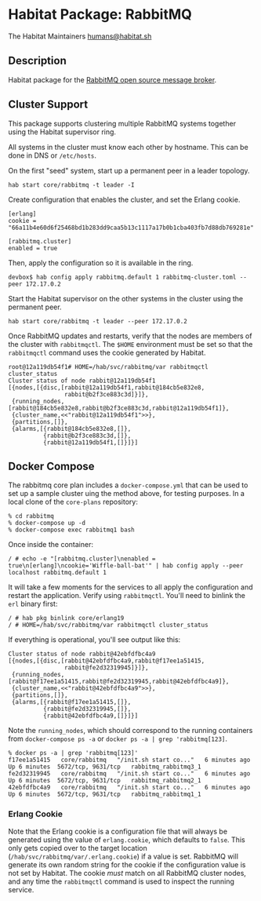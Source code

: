 # Habitat Package: RabbitMQ

The Habitat Maintainers <humans@habitat.sh>

## Description

Habitat package for the [RabbitMQ open source message broker](https://www.rabbitmq.com/).

## Cluster Support

This package supports clustering multiple RabbitMQ systems together using the Habitat supervisor ring.

All systems in the cluster must know each other by hostname. This can be done in DNS or `/etc/hosts`.

On the first "seed" system, start up a permanent peer in a leader topology.

```
hab start core/rabbitmq -t leader -I
```

Create configuration that enables the cluster, and set the Erlang cookie.

```
[erlang]
cookie = "66a11b4e60d6f25468bd1b283dd9caa5b13c1117a17b0b1cba403fb7d88db769281e"

[rabbitmq.cluster]
enabled = true
```

Then, apply the configuration so it is available in the ring.


```
devbox$ hab config apply rabbitmq.default 1 rabbitmq-cluster.toml --peer 172.17.0.2
```

Start the Habitat supervisor on the other systems in the cluster using the permanent peer.

```
hab start core/rabbitmq -t leader --peer 172.17.0.2
```

Once RabbitMQ updates and restarts, verify that the nodes are members of the cluster with `rabbitmqctl`. The `$HOME` environment must be set so that the `rabbitmqctl` command uses the cookie generated by Habitat.

```
root@12a119db54f1# HOME=/hab/svc/rabbitmq/var rabbitmqctl cluster_status
Cluster status of node rabbit@12a119db54f1
[{nodes,[{disc,[rabbit@12a119db54f1,rabbit@184cb5e832e8,
                rabbit@b2f3ce883c3d]}]},
 {running_nodes,[rabbit@184cb5e832e8,rabbit@b2f3ce883c3d,rabbit@12a119db54f1]},
 {cluster_name,<<"rabbit@12a119db54f1">>},
 {partitions,[]},
 {alarms,[{rabbit@184cb5e832e8,[]},
          {rabbit@b2f3ce883c3d,[]},
          {rabbit@12a119db54f1,[]}]}]
```

## Docker Compose

The rabbitmq core plan includes a `docker-compose.yml` that can be used to set up a sample cluster uing the method above, for testing purposes. In a local clone of the `core-plans` repository:

```
% cd rabbitmq
% docker-compose up -d
% docker-compose exec rabbitmq1 bash
```

Once inside the container:

```
/ # echo -e "[rabbitmq.cluster]\nenabled = true\n[erlang]\ncookie='Wiffle-ball-bat'" | hab config apply --peer localhost rabbitmq.default 1
```

It will take a few moments for the services to all apply the configuration and restart the application. Verify using `rabbitmqctl`. You'll need to binlink the `erl` binary first:

```
/ # hab pkg binlink core/erlang19
/ # HOME=/hab/svc/rabbitmq/var rabbitmqctl cluster_status
```

If everything is operational, you'll see output like this:

```
Cluster status of node rabbit@42ebfdfbc4a9
[{nodes,[{disc,[rabbit@42ebfdfbc4a9,rabbit@f17ee1a51415,
                rabbit@fe2d32319945]}]},
 {running_nodes,[rabbit@f17ee1a51415,rabbit@fe2d32319945,rabbit@42ebfdfbc4a9]},
 {cluster_name,<<"rabbit@42ebfdfbc4a9">>},
 {partitions,[]},
 {alarms,[{rabbit@f17ee1a51415,[]},
          {rabbit@fe2d32319945,[]},
          {rabbit@42ebfdfbc4a9,[]}]}]
```

Note the `running_nodes`, which should correspond to the running containers from `docker-compose ps -a` or `docker ps -a | grep 'rabbitmq[123]`.

```
% docker ps -a | grep 'rabbitmq[123]'
f17ee1a51415   core/rabbitmq   "/init.sh start co..."   6 minutes ago   Up 6 minutes  5672/tcp, 9631/tcp   rabbitmq_rabbitmq3_1
fe2d32319945   core/rabbitmq   "/init.sh start co..."   6 minutes ago   Up 6 minutes  5672/tcp, 9631/tcp   rabbitmq_rabbitmq2_1
42ebfdfbc4a9   core/rabbitmq   "/init.sh start co..."   6 minutes ago   Up 6 minutes  5672/tcp, 9631/tcp   rabbitmq_rabbitmq1_1
```

### Erlang Cookie

Note that the Erlang cookie is a configuration file that will always be generated using the value of `erlang.cookie`, which defaults to `false`. This only gets copied over to the target location (`/hab/svc/rabbitmq/var/.erlang.cookie`) if a value is set. RabbitMQ will generate its own random string for the cookie if the configuration value is not set by Habitat. The cookie *must* match on all RabbitMQ cluster nodes, and any time the `rabbitmqctl` command is used to inspect the running service.
